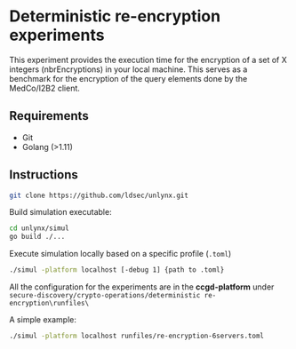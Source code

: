 # Deterministic re-encryption experiments 

This experiment provides the execution time for the encryption of a set of X integers (nbrEncryptions) in your local machine. This serves as a benchmark for the encryption of the query elements done by the MedCo/I2B2 client.

## Requirements 

* Git
* Golang (>1.11)

## Instructions

```bash 
git clone https://github.com/ldsec/unlynx.git
```

Build simulation executable: 

```bash 
cd unlynx/simul
go build ./...
```
Execute simulation locally based on a specific profile (`.toml`)

```bash 
./simul -platform localhost [-debug 1] {path to .toml}
```

All the configuration for the experiments are in the **ccgd-platform** under `secure-discovery/crypto-operations/deterministic re-encryption\runfiles\`

A simple example:
```bash 
./simul -platform localhost runfiles/re-encryption-6servers.toml
```

